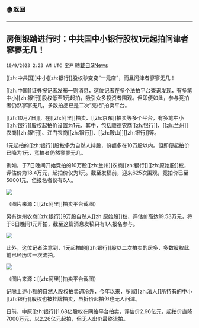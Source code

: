 ###  [:house:返回](README.md)
---


## 房倒银踏进行时：中共国中小银行股权1元起拍问津者寥寥无几！
`10/9/2023 2:23 AM UTC 宝尹` [轉載自GNews](https://gnews.org/articles/1805819)

[[zh:中共国]]中小[[zh:银行]]股权秒变变“一元店”，而且问津者寥寥无几！

[[zh:中国]]证券报记者发布一则消息，这位记者在多个法拍平台查询发现，有多笔中小[[zh:银行]]股权低至1元起拍，吸引众多投资者围观。但即便如此，参与竞拍者仍然寥寥无几，多数拍品已是二次“亮相”拍卖平台。

[[zh:10月7日]]，在[[zh:阿里]]拍卖、[[zh:京东]]拍卖等多个平台，有多笔中小[[zh:银行]]股权起拍价设置为1元，其中，包括顺德农商[[zh:银行]]、[[zh:兰州]]农商[[zh:银行]]、江门农商[[zh:银行]]、[[zh:鞍山]][[zh:银行]]等。

1元起拍的[[zh:银行]]股权多为自然人持股，份额多在10万股以内。但即便起拍价已降为1元，竞拍者仍然寥寥无几。

例如，于7日晚间开始竞拍的10万股[[zh:兰州]]农商[[zh:银行]][[zh:原始股]]权，评估价为18.4万元，起拍价仅为1元。截至发稿前，迎来625次围观，竞拍价已至50001元，但报名者仅有6人。

![](https://i.imgur.com/Cb2x7d7.png)

（图片来源：[[zh:阿里]]拍卖平台截图）

另有达州农商[[zh:银行]]9万股自然人[[zh:原始股]]权，评估价高达19.53万元，将于8日晚间1元开拍，截至这篇消息发稿只有1人报名参与。


![](https://i.imgur.com/FJ2fdUa.png)


此外，这位记者注意到，1元起拍的[[zh:银行]]股以二次拍卖的居多，多数股权此前已经历过一次流拍。

![](https://i.imgur.com/wG75CYJ.png)

（图片来源：[[zh:阿里]]拍卖平台截图）

记除上述小额的自然人股权拍卖遇冷外，今年以来，多家[[zh:法人]]所持有的中小[[zh:银行]]股权也被挂牌拍卖，虽折价起拍但也无人问津。

日前，中原[[zh:银行]]1.68亿股权在网络平台拍卖，评估价2.96亿元，起拍价直降7000万元，以2.26亿元起拍，但无人出价最终流拍。
